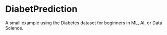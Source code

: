 # DiabetPrediction
A small example using the Diabetes dataset for beginners in ML, AI, or Data Science.
